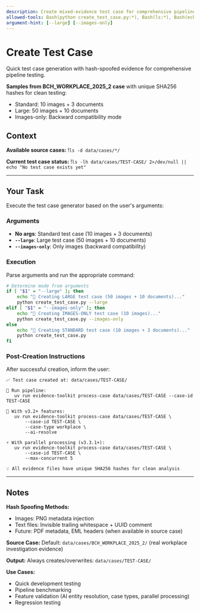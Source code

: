 ```yaml
---
description: Create mixed-evidence test case for comprehensive pipeline testing
allowed-tools: Bash(python create_test_case.py:*), Bash(ls:*), Bash(echo:*), Bash(find:*)
argument-hint: [--large] [--images-only]
---
```


# Create Test Case

Quick test case generation with hash-spoofed evidence for comprehensive pipeline testing.

**Samples from BCH_WORKPLACE_2025_2 case** with unique SHA256 hashes for clean testing:
- Standard: 10 images + 3 documents
- Large: 50 images + 10 documents
- Images-only: Backward compatibility mode

## Context

**Available source cases:**
!`ls -d data/cases/*/`

**Current test case status:**
!`ls -lh data/cases/TEST-CASE/ 2>/dev/null || echo "No test case exists yet"`

---

## Your Task

Execute the test case generator based on the user's arguments:

### Arguments
- **No args**: Standard test case (10 images + 3 documents)
- **`--large`**: Large test case (50 images + 10 documents)
- **`--images-only`**: Only images (backward compatibility)

### Execution

Parse arguments and run the appropriate command:

```bash
# Determine mode from arguments
if [ "$1" = "--large" ]; then
    echo "🧪 Creating LARGE test case (50 images + 10 documents)..."
    python create_test_case.py --large
elif [ "$1" = "--images-only" ]; then
    echo "🧪 Creating IMAGES-ONLY test case (10 images)..."
    python create_test_case.py --images-only
else
    echo "🧪 Creating STANDARD test case (10 images + 3 documents)..."
    python create_test_case.py
fi
```

### Post-Creation Instructions

After successful creation, inform the user:

```
✅ Test case created at: data/cases/TEST-CASE/

🚀 Run pipeline:
   uv run evidence-toolkit process-case data/cases/TEST-CASE --case-id TEST-CASE

🎯 With v3.2+ features:
   uv run evidence-toolkit process-case data/cases/TEST-CASE \
       --case-id TEST-CASE \
       --case-type workplace \
       --ai-resolve

⚡ With parallel processing (v3.3.1+):
   uv run evidence-toolkit process-case data/cases/TEST-CASE \
       --case-id TEST-CASE \
       --max-concurrent 5

💡 All evidence files have unique SHA256 hashes for clean analysis
```

---

## Notes

**Hash Spoofing Methods:**
- Images: PNG metadata injection
- Text files: Invisible trailing whitespace + UUID comment
- Future: PDF metadata, EML headers (when available in source case)

**Source Case:**
Default: `data/cases/BCH_WORKPLACE_2025_2/` (real workplace investigation evidence)

**Output:**
Always creates/overwrites: `data/cases/TEST-CASE/`

**Use Cases:**
- Quick development testing
- Pipeline benchmarking
- Feature validation (AI entity resolution, case types, parallel processing)
- Regression testing
